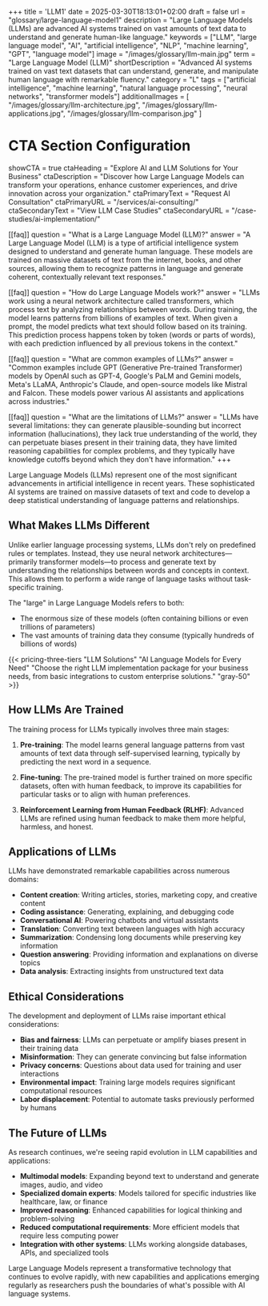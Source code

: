 +++
title = 'LLM1'
date = 2025-03-30T18:13:01+02:00
draft = false
url = "glossary/large-language-model1"
description = "Large Language Models (LLMs) are advanced AI systems trained on vast amounts of text data to understand and generate human-like language."
keywords = ["LLM", "large language model", "AI", "artificial intelligence", "NLP", "machine learning", "GPT", "language model"]
image = "/images/glossary/llm-main.jpg"
term = "Large Language Model (LLM)"
shortDescription = "Advanced AI systems trained on vast text datasets that can understand, generate, and manipulate human language with remarkable fluency."
category = "L"
tags = ["artificial intelligence", "machine learning", "natural language processing", "neural networks", "transformer models"]
additionalImages = [
  "/images/glossary/llm-architecture.jpg",
  "/images/glossary/llm-applications.jpg",
  "/images/glossary/llm-comparison.jpg"
]

# CTA Section Configuration
showCTA = true
ctaHeading = "Explore AI and LLM Solutions for Your Business"
ctaDescription = "Discover how Large Language Models can transform your operations, enhance customer experiences, and drive innovation across your organization."
ctaPrimaryText = "Request AI Consultation"
ctaPrimaryURL = "/services/ai-consulting/"
ctaSecondaryText = "View LLM Case Studies"
ctaSecondaryURL = "/case-studies/ai-implementation/"

[[faq]]
question = "What is a Large Language Model (LLM)?"
answer = "A Large Language Model (LLM) is a type of artificial intelligence system designed to understand and generate human language. These models are trained on massive datasets of text from the internet, books, and other sources, allowing them to recognize patterns in language and generate coherent, contextually relevant text responses."

[[faq]]
question = "How do Large Language Models work?"
answer = "LLMs work using a neural network architecture called transformers, which process text by analyzing relationships between words. During training, the model learns patterns from billions of examples of text. When given a prompt, the model predicts what text should follow based on its training. This prediction process happens token by token (words or parts of words), with each prediction influenced by all previous tokens in the context."

[[faq]]
question = "What are common examples of LLMs?"
answer = "Common examples include GPT (Generative Pre-trained Transformer) models by OpenAI such as GPT-4, Google's PaLM and Gemini models, Meta's LLaMA, Anthropic's Claude, and open-source models like Mistral and Falcon. These models power various AI assistants and applications across industries."

[[faq]]
question = "What are the limitations of LLMs?"
answer = "LLMs have several limitations: they can generate plausible-sounding but incorrect information (hallucinations), they lack true understanding of the world, they can perpetuate biases present in their training data, they have limited reasoning capabilities for complex problems, and they typically have knowledge cutoffs beyond which they don't have information."
+++

Large Language Models (LLMs) represent one of the most significant advancements in artificial intelligence in recent years. These sophisticated AI systems are trained on massive datasets of text and code to develop a deep statistical understanding of language patterns and relationships.

## What Makes LLMs Different

Unlike earlier language processing systems, LLMs don't rely on predefined rules or templates. Instead, they use neural network architectures—primarily transformer models—to process and generate text by understanding the relationships between words and concepts in context. This allows them to perform a wide range of language tasks without task-specific training.

The "large" in Large Language Models refers to both:
- The enormous size of these models (often containing billions or even trillions of parameters)
- The vast amounts of training data they consume (typically hundreds of billions of words)

{{< pricing-three-tiers "LLM Solutions" "AI Language Models for Every Need" "Choose the right LLM implementation package for your business needs, from basic integrations to custom enterprise solutions." "gray-50" >}}

## How LLMs Are Trained

The training process for LLMs typically involves three main stages:

1. **Pre-training**: The model learns general language patterns from vast amounts of text data through self-supervised learning, typically by predicting the next word in a sequence.

2. **Fine-tuning**: The pre-trained model is further trained on more specific datasets, often with human feedback, to improve its capabilities for particular tasks or to align with human preferences.

3. **Reinforcement Learning from Human Feedback (RLHF)**: Advanced LLMs are refined using human feedback to make them more helpful, harmless, and honest.

## Applications of LLMs

LLMs have demonstrated remarkable capabilities across numerous domains:

- **Content creation**: Writing articles, stories, marketing copy, and creative content
- **Coding assistance**: Generating, explaining, and debugging code
- **Conversational AI**: Powering chatbots and virtual assistants
- **Translation**: Converting text between languages with high accuracy
- **Summarization**: Condensing long documents while preserving key information
- **Question answering**: Providing information and explanations on diverse topics
- **Data analysis**: Extracting insights from unstructured text data

## Ethical Considerations

The development and deployment of LLMs raise important ethical considerations:

- **Bias and fairness**: LLMs can perpetuate or amplify biases present in their training data
- **Misinformation**: They can generate convincing but false information
- **Privacy concerns**: Questions about data used for training and user interactions
- **Environmental impact**: Training large models requires significant computational resources
- **Labor displacement**: Potential to automate tasks previously performed by humans

## The Future of LLMs

As research continues, we're seeing rapid evolution in LLM capabilities and applications:

- **Multimodal models**: Expanding beyond text to understand and generate images, audio, and video
- **Specialized domain experts**: Models tailored for specific industries like healthcare, law, or finance
- **Improved reasoning**: Enhanced capabilities for logical thinking and problem-solving
- **Reduced computational requirements**: More efficient models that require less computing power
- **Integration with other systems**: LLMs working alongside databases, APIs, and specialized tools

Large Language Models represent a transformative technology that continues to evolve rapidly, with new capabilities and applications emerging regularly as researchers push the boundaries of what's possible with AI language systems.